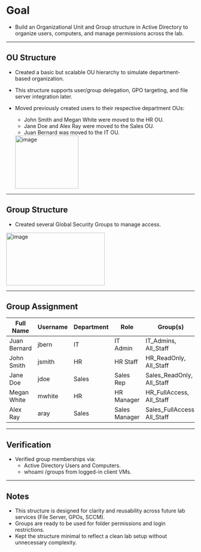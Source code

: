 # Goal
- Build an Organizational Unit and Group structure in Active Directory to organize users, computers, and manage permissions across the lab.

---

## OU Structure
- Created a basic but scalable  OU hierarchy to simulate department-based organization.
- This structure supports user/group delegation, GPO targeting, and file server integration later.
- Moved previously created users to their respective department OUs:
  - John Smith and Megan White were moved to the HR OU.
  - Jane Doe and Alex Ray were moved to the Sales OU.
  - Juan Bernard was moved to the IT OU.
  
  <img width="169" height="142" alt="image" src="https://github.com/user-attachments/assets/24e49f66-91e4-4226-b0f4-5fbf28f19d6a" />

---

## Group Structure
- Created several Global Security Groups to manage access.

<img width="263" height="141" alt="image" src="https://github.com/user-attachments/assets/da25fc27-f1b3-4fee-9c30-36821e1653fd" />

---

## Group Assignment

| Full Name    | Username | Department | Role           | Group(s)                    |
|------------- |----------|------------|----------------|-----------------------------|
| Juan Bernard | jbern    | IT         | IT Admin       | IT_Admins, All_Staff        |
| John Smith   | jsmith   | HR         | HR Staff       | HR_ReadOnly, All_Staff      |
| Jane Doe     | jdoe     | Sales      | Sales Rep      | Sales_ReadOnly, All_Staff   |
| Megan White  | mwhite   | HR         | HR Manager     | HR_FullAccess, All_Staff    |
| Alex Ray     | aray     | Sales      | Sales Manager  | Sales_FullAccess, All_Staff |

---

## Verification
- Verified group memberships via:
  - Active Directory Users and Computers.
  - whoami /groups from logged-in client VMs.

---

## Notes
- This structure is designed for clarity and reusability across future lab services (File Server, GPOs, SCCM).
- Groups are ready to be used for folder permissions and login restrictions.
- Kept the structure minimal to reflect a clean lab setup without unnecessary complexity.
